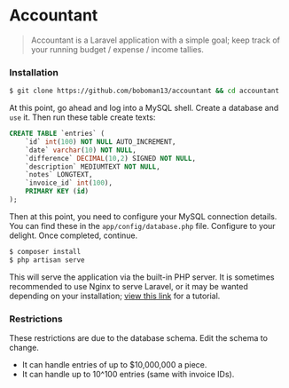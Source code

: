 Accountant
=====

> Accountant is a Laravel application with a simple goal; keep track of your running budget / expense / income tallies.

### Installation
```bash
$ git clone https://github.com/boboman13/accountant && cd accountant
```
At this point, go ahead and log into a MySQL shell. Create a database and `use` it. Then run these table create texts:
```sql
CREATE TABLE `entries` (
	`id` int(100) NOT NULL AUTO_INCREMENT,
	`date` varchar(10) NOT NULL,
	`difference` DECIMAL(10,2) SIGNED NOT NULL,
	`description` MEDIUMTEXT NOT NULL,
	`notes` LONGTEXT,
	`invoice_id` int(100),
	PRIMARY KEY (id)
);
```

Then at this point, you need to configure your MySQL connection details. You can find these in the `app/config/database.php` file. Configure to your delight. Once completed, continue.

```bash
$ composer install
$ php artisan serve
```

This will serve the application via the built-in PHP server. It is sometimes recommended to use Nginx to serve Laravel, or it may be wanted depending on your installation; [view this link](https://www.digitalocean.com/community/tutorials/how-to-install-laravel-with-nginx-on-an-ubuntu-12-04-lts-vps) for a tutorial.

### Restrictions
These restrictions are due to the database schema. Edit the schema to change.

* It can handle entries of up to $10,000,000 a piece.
* It can handle up to 10^100 entries (same with invoice IDs).